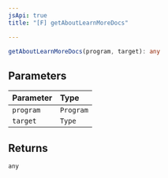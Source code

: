 ```yaml
---
jsApi: true
title: "[F] getAboutLearnMoreDocs"

---
```

```ts
getAboutLearnMoreDocs(program, target): any
```

## Parameters

| Parameter | Type |
| :------ | :------ |
| `program` | `Program` |
| `target` | `Type` |

## Returns

`any`
